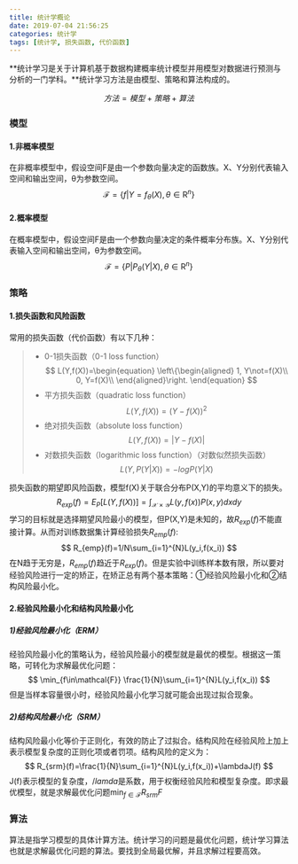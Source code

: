 ```yaml
---
title: 统计学概论
date: 2019-07-04 21:56:25
categories: 统计学
tags: [统计学, 损失函数, 代价函数]
---
```

**统计学习是关于计算机基于数据构建概率统计模型并用模型对数据进行预测与分析的一门学科。**统计学习方法是由模型、策略和算法构成的。

$$ 方法 = 模型 + 策略 + 算法 $$

### 模型
#### 1.非概率模型
在非概率模型中，假设空间F是由一个参数向量决定的函数族。X、Y分别代表输入空间和输出空间，θ为参数空间。
$$ \mathcal{F}=\{f|Y=f_\theta(X),\theta\in\mathrm{R}^n\} $$
#### 2.概率模型
在概率模型中，假设空间F是由一个参数向量决定的条件概率分布族。X、Y分别代表输入空间和输出空间，θ为参数空间。
$$ \mathcal{F}=\{P|P_\theta(Y|X),\theta\in\mathrm{R}^n\} $$

### 策略
#### 1.损失函数和风险函数
常用的损失函数（代价函数）有以下几种：
> * 0-1损失函数（0-1 loss function）
$$ L(Y,f(X))=\begin{equation}
\left\{\begin{aligned}
1, Y\not=f(X)\\
0, Y=f(X)\\
\end{aligned}\right.
\end{equation} $$
> * 平方损失函数（quadratic loss function）
$$ L(Y,f(X))=(Y-f(X))^2 $$
> * 绝对损失函数（absolute loss function）
$$ L(Y,f(X))=|Y-f(X)| $$
> * 对数损失函数（logarithmic loss function）（对数似然损失函数）
$$ L(Y,P(Y|X))=-logP(Y|X) $$ 

损失函数的期望即风险函数，模型f(X)关于联合分布P(X,Y)的平均意义下的损失。
$$ R_{exp}(f)=E_P[L(Y,f(X))]=\int_{\mathcal{X}\times\mathcal{Y}}L(y,f(x))P(x,y)dxdy $$
学习的目标就是选择期望风险最小的模型，但P(X,Y)是未知的，故$R_{exp}(f)$不能直接计算。从而对训练数据集计算经验损失$R_{emp}(f)$:
$$ R_{emp}(f)=1/N\sum_{i=1}^{N}L(y_i,f(x_i)) $$
在N趋于无穷是，$R_{emp}(f)$趋近于$R_{exp}(f)$。但是实验中训练样本数有限，所以要对经验风险进行一定的矫正，在矫正总有两个基本策略：①经验风险最小化和②结构风险最小化。
#### 2.经验风险最小化和结构风险最小化
##### 1)经验风险最小化（ERM）
经验风险最小化的策略认为，经验风险最小的模型就是最优的模型。根据这一策略，可转化为求解最优化问题：
$$ \min_{f\in\mathcal{F}} \frac{1}{N}\sum_{i=1}^{N}L(y_i,f(x_i)) $$
但是当样本容量很小时，经验风险最小化学习就可能会出现过拟合现象。
##### 2)结构风险最小化（SRM）
结构风险最小化等价于正则化，有效的防止了过拟合。结构风险在经验风险上加上表示模型复杂度的正则化项或者罚项。结构风险的定义为：
$$ R_{srm}(f)=\frac{1}{N}\sum_{i=1}^{N}L(y_i,f(x_i))+\lambdaJ(f) $$
J(f)表示模型的复杂度，$/lamda$是系数，用于权衡经验风险和模型复杂度。即求最优模型，就是求解最优化问题$\min_{f\in\mathcal{F}} R_{srm}F$
### 算法
算法是指学习模型的具体计算方法。统计学习的问题是最优化问题，统计学习算法也就是求解最优化问题的算法。要找到全局最优解，并且求解过程要高效。
